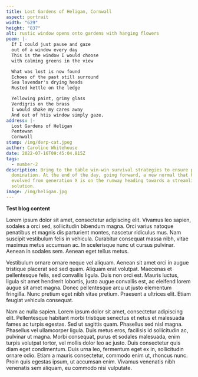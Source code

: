 ```yaml
---
title: Lost Gardens of Heligan, Cornwall
aspect: portrait
width: "629"
height: "837"
alt: rustic window opens onto gardens with hanging flowers
poem: |-
  If I could just pause and gaze
  out of a window every day
  This is the window I would choose
  with calming greens in the view

  What was lost is now found
  Echoes of the past still surround
  Sea lavendar's drying heads
  Rusted kettle on the ledge

  Yellowing paint, grimy glass
  Verdigris on the brass
  I would shake my cares away
  And out of htis window simply gaze.
address: |-
  Lost Gardens of Heligan
  Pentewan
  Cornwall
stamp: /img/derp-cat.jpeg
author: Caroline Whitehouse
date: 2022-07-16T09:45:04.815Z
tags:
  - number-2
description: Bring to the table win-win survival strategies to ensure proactive
  domination. At the end of the day, going forward, a new normal that has
  evolved from generation X is on the runway heading towards a streamlined cloud
  solution.
image: /img/heligan.jpg
---
```

**Test blog content**

Lorem ipsum dolor sit amet, consectetur adipiscing elit. Vivamus leo sapien, sodales a orci sed, sollicitudin bibendum magna. Orci varius natoque penatibus et magnis dis parturient montes, nascetur ridiculus mus. Nam suscipit vestibulum felis in vehicula. Curabitur consequat massa nibh, vitae maximus metus accumsan ac. In scelerisque nunc ut cursus pulvinar. Aenean in sodales sem. Aenean eget tellus metus.

Vestibulum ornare ornare neque vel aliquam. Aenean sit amet orci in augue tristique placerat sed sed quam. Aliquam erat volutpat. Maecenas et pellentesque felis, sed convallis ligula. Duis non orci est. Mauris luctus, ligula sit amet hendrerit lobortis, justo augue convallis est, ac eleifend lorem augue sit amet magna. Donec pellentesque arcu ut justo elementum fringilla. Nunc pretium eget nibh vitae pretium. Praesent a ultrices elit. Etiam feugiat vehicula consequat.

Nam ac nulla sapien. Lorem ipsum dolor sit amet, consectetur adipiscing elit. Pellentesque habitant morbi tristique senectus et netus et malesuada fames ac turpis egestas. Sed ut sagittis quam. Phasellus sed nisl magna. Phasellus vel ullamcorper ligula. Duis metus eros, facilisis id sollicitudin ac, pulvinar ut magna. Morbi consequat, purus et sodales malesuada, enim turpis volutpat tortor, vel mollis dolor leo ac justo. Duis consectetur quis diam eget condimentum. Duis urna leo, fermentum eget ex in, sollicitudin ornare odio. Etiam a mauris consectetur, commodo enim ut, rhoncus nunc. Proin quis egestas ipsum, ut accumsan enim. Vivamus venenatis nibh venenatis sem aliquam, eu commodo nisi vulputate.